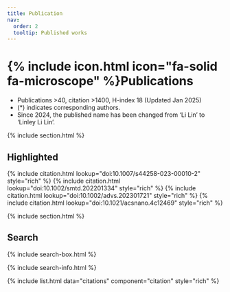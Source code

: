 ```yaml
---
title: Publication
nav:
  order: 2
  tooltip: Published works
---
```


# {% include icon.html icon="fa-solid fa-microscope" %}Publications

- Publications >40, citation >1400, H-index 18 (Updated Jan 2025)
- (*) indicates corresponding authors.
- Since 2024, the published name has been changed from ‘Li Lin’ to ‘Linley Li Lin’.
  
{% include section.html %}

## Highlighted

{% include citation.html lookup="doi:10.1007/s44258-023-00010-2" style="rich" %}
{% include citation.html lookup="doi:10.1002/smtd.202201334" style="rich" %}
{% include citation.html lookup="doi:10.1002/advs.202301721" style="rich" %}
{% include citation.html lookup="doi:10.1021/acsnano.4c12469" style="rich" %}

{% include section.html %}

## Search

{% include search-box.html %}

{% include search-info.html %}

{% include list.html data="citations" component="citation" style="rich" %}

